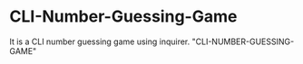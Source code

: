 # CLI-Number-Guessing-Game
It is a CLI number guessing game using inquirer.
"CLI-NUMBER-GUESSING-GAME" 
